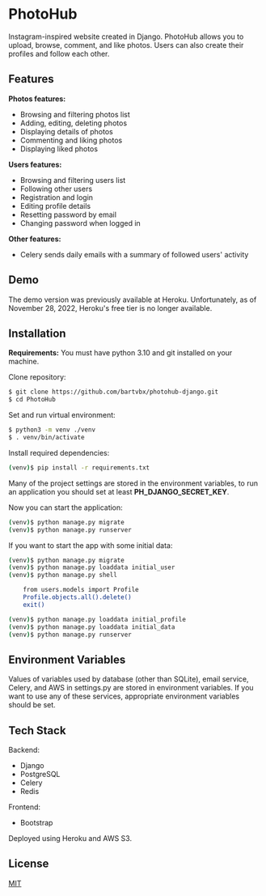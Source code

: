 # PhotoHub

Instagram-inspired website created in Django.
PhotoHub allows you to upload, browse, comment, and like photos.
Users can also create their profiles and follow each other.
## Features

**Photos features:**
- Browsing and filtering photos list
- Adding, editing, deleting photos
- Displaying details of photos
- Commenting and liking photos
- Displaying liked photos

**Users features:**
- Browsing and filtering users list
- Following other users
- Registration and login
- Editing profile details
- Resetting password by email
- Changing password when logged in

**Other features:**
- Celery sends daily emails with a summary of followed users' activity

## Demo

The demo version was previously available at Heroku.
Unfortunately, as of November 28, 2022, Heroku's free tier is no longer available.

## Installation
**Requirements:**
You must have python 3.10 and git installed on your machine.

Clone repository:
```bash
$ git clone https://github.com/bartvbx/photohub-django.git
$ cd PhotoHub
```

Set and run virtual environment:
```bash
$ python3 -m venv ./venv
$ . venv/bin/activate
```

Install required dependencies:
```bash
(venv)$ pip install -r requirements.txt
```

Many of the project settings are stored in the environment variables, to run an application you should set at least **PH_DJANGO_SECRET_KEY**.

Now you can start the application:
```bash
(venv)$ python manage.py migrate
(venv)$ python manage.py runserver
```

If you want to start the app with some initial data:
```bash
(venv)$ python manage.py migrate
(venv)$ python manage.py loaddata initial_user
(venv)$ python manage.py shell

	from users.models import Profile
	Profile.objects.all().delete()
	exit()

(venv)$ python manage.py loaddata initial_profile
(venv)$ python manage.py loaddata initial_data
(venv)$ python manage.py runserver
```
## Environment Variables
Values of variables used by database (other than SQLite), email service, Celery, and AWS in settings.py are stored in environment variables.
If you want to use any of these services, appropriate environment variables should be set.

## Tech Stack

Backend:
- Django
- PostgreSQL
- Celery
- Redis

Frontend:
- Bootstrap

Deployed using Heroku and AWS S3.


## License

[MIT](https://choosealicense.com/licenses/mit/)
